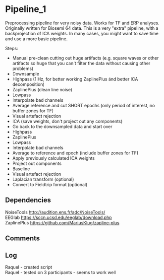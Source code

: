 # Pipeline_1
Preprocessing pipeline for very noisy data. Works for TF and ERP analyses. Originally written for Biosemi 64 data. This is a very "extra" pipeline, with a backprojection of ICA weights. In many cases, you might want to save time and use a more basic pipeline.

Steps:
- Manual pre-clean cutting out huge artifacts (e.g. square waves or other artifacts so huge that you can't filter the data without causing other problems) 
- Downsample
- Highpass (1 Hz, for better working ZaplinePlus ánd better ICA decomposition)
- ZaplinePlus (clean line noise)
- Lowpass
- Interpolate bad channels 
- Average reference and cut SHORT epochs (only period of interest, no buffer zones for TF)
- Visual artefact rejection
- ICA (save weights, don't project out any components)
- Go back to the downsampled data and start over
- Highpass 
- ZaplinePlus
- Lowpass
- Interpolate bad channels
- Average to reference and epoch (include buffer zones for TF)
- Apply previously calculated ICA weights
- Project out components
- Baseline
- Visual artefact rejection
- Laplacian transform (optional)
- Convert to Fieldtrip format (optional)

## Dependencies
NoiseTools http://audition.ens.fr/adc/NoiseTools/ <br /> 
EEGlab https://sccn.ucsd.edu/eeglab/download.php <br /> 
ZaplinePlus https://github.com/MariusKlug/zapline-plus <br /> 

## Comments

## Log
Raquel - created script <br /> 
Raquel - tested on 3 participants - seems to work well <br /> 

